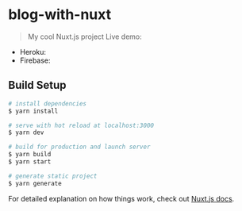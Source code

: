 # blog-with-nuxt

> My cool Nuxt.js project
> Live demo:

- Heroku: [](https://blog-nuxt-udemy.herokuapp.com)
- Firebase: [](https://nuxt-blog-ce651.firebaseapp.com)

## Build Setup

```bash
# install dependencies
$ yarn install

# serve with hot reload at localhost:3000
$ yarn dev

# build for production and launch server
$ yarn build
$ yarn start

# generate static project
$ yarn generate
```

For detailed explanation on how things work, check out [Nuxt.js docs](https://nuxtjs.org).
